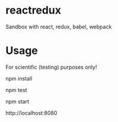 # reactredux
Sandbox with react, redux, babel, webpack

# Usage
For scientific (testing) purposes only!

npm install

npm test

npm start

http://localhost:8080

